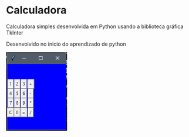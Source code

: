 # Calculadora
Calculadora simples desenvolvida em Python usando a biblioteca gráfica TkInter

Desenvolvido no inicio do aprendizado de python

![Print calculadora](calc.PNG)
